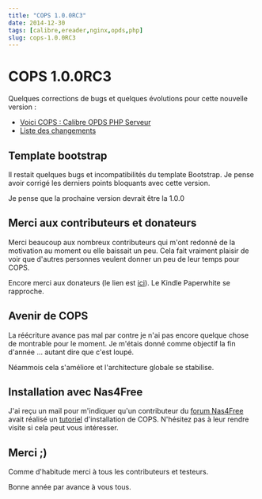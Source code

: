 ```yaml
---
title: "COPS 1.0.0RC3"
date: 2014-12-30
tags: [calibre,ereader,nginx,opds,php]
slug: cops-1.0.0RC3
---
```

# COPS 1.0.0RC3

Quelques corrections de bugs et quelques évolutions pour cette nouvelle version :

* [Voici COPS : Calibre OPDS PHP Serveur](/fr/projects/calibre-opds-php-server)
* [Liste des changements](https://github.com/seblucas/cops/blob/master/CHANGELOG)

## Template bootstrap

Il restait quelques bugs et incompatibilités du template Bootstrap. Je pense avoir corrigé les derniers points bloquants avec cette version.

Je pense que la prochaine version devrait être la 1.0.0

## Merci aux contributeurs et donateurs

Merci beaucoup aux nombreux contributeurs qui m'ont redonné de la motivation au moment ou elle baissait un peu. Cela fait vraiment plaisir de voir que d'autres personnes veulent donner un peu de leur temps pour COPS.

Encore merci aux donateurs (le lien est [ici](/fr/projects/calibre-opds-php-server)). Le Kindle Paperwhite se rapproche.

## Avenir de COPS

La réécriture avance pas mal par contre je n'ai pas encore quelque chose de montrable pour le moment. Je m'étais donné comme objectif la fin d'année ... autant dire que c'est loupé.

Néammois cela s'améliore et l'architecture globale se stabilise.

## Installation avec Nas4Free

J'ai reçu un mail pour m'indiquer qu'un contributeur du [forum Nas4Free]() avait réalisé un [tutoriel](http://forums.nas4free.org/viewtopic.php?f=94&t=7922) d'installation de COPS. N'hésitez pas à leur rendre visite si cela peut vous intéresser.

## Merci ;)

Comme d'habitude merci à tous les contributeurs et testeurs.

Bonne année par avance à vous tous.
